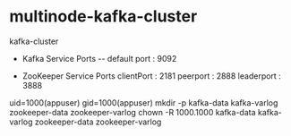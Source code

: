 # multinode-kafka-cluster

kafka-cluster
- Kafka Service Ports
-- default port : 9092

- ZooKeeper Service Ports
clientPort : 2181
peerport : 2888
leaderport : 3888

uid=1000(appuser) gid=1000(appuser)
mkdir -p kafka-data kafka-varlog zookeeper-data zookeeper-varlog
chown -R 1000.1000 kafka-data kafka-varlog zookeeper-data zookeeper-varlog
